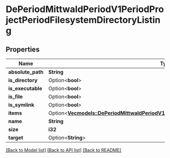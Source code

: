 # DePeriodMittwaldPeriodV1PeriodProjectPeriodFilesystemDirectoryListing

## Properties

Name | Type | Description | Notes
------------ | ------------- | ------------- | -------------
**absolute_path** | **String** |  | 
**is_directory** | Option<**bool**> |  | [optional]
**is_executable** | Option<**bool**> |  | [optional]
**is_file** | Option<**bool**> |  | [optional]
**is_symlink** | Option<**bool**> |  | [optional]
**items** | Option<[**Vec<models::DePeriodMittwaldPeriodV1PeriodProjectPeriodFilesystemDirectoryListing>**](de.mittwald.v1.project.FilesystemDirectoryListing.md)> |  | [optional]
**name** | **String** |  | 
**size** | **i32** |  | 
**target** | Option<**String**> |  | [optional]

[[Back to Model list]](../README.md#documentation-for-models) [[Back to API list]](../README.md#documentation-for-api-endpoints) [[Back to README]](../README.md)


